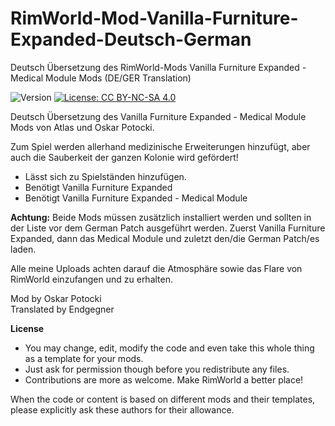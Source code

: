 # RimWorld-Mod-Vanilla-Furniture-Expanded-Deutsch-German
Deutsch Übersetzung des RimWorld-Mods Vanilla Furniture Expanded - Medical Module Mods (DE/GER Translation)

<img src="https://camo.githubusercontent.com/1e4f97e52db576a793e373a27c2de38c026bb3f1/68747470733a2f2f696d672e736869656c64732e696f2f62616467652f52696d776f726c642d312e302d677265656e2e737667" alt="Version" data-canonical-src="https://img.shields.io/badge/Rimworld-1.0-green.svg" style="max-width:100%;"></a>
<a href="http://creativecommons.org/licenses/by-nc-sa/4.0/" rel="nofollow"><img src="https://camo.githubusercontent.com/322fefce6b2264d9ff2ad35ea5dcd4622e437b04/68747470733a2f2f696d672e736869656c64732e696f2f62616467652f4c6963656e73652d434325323042592d2d4e432d2d5341253230342e302d626c75652e737667" alt="License: CC BY-NC-SA 4.0" data-canonical-src="https://img.shields.io/badge/License-CC%20BY--NC--SA%204.0-blue.svg" style="max-width:100%;"></a>

Deutsch Übersetzung des Vanilla Furniture Expanded - Medical Module Mods von Atlas und Oskar Potocki.
  
Zum Spiel werden allerhand medizinische Erweiterungen hinzufügt, aber auch die Sauberkeit der ganzen Kolonie wird gefördert!

 - Lässt sich zu Spielständen hinzufügen.
 - Benötigt Vanilla Furniture Expanded
 - Benötigt Vanilla Furniture Expanded - Medical Module

<b>Achtung:</b> Beide Mods müssen zusätzlich installiert werden und sollten in der Liste vor dem German Patch ausgeführt werden. Zuerst Vanilla Furniture Expanded, dann das Medical Module und zuletzt den/die German Patch/es laden.

Alle meine Uploads achten darauf die Atmosphäre sowie das Flare von RimWorld einzufangen und zu erhalten.

Mod by Oskar Potocki<br>
Translated by Endgegner<br>

<b>License</b>
- You may change, edit, modify the code and even take this whole thing as a template for your mods.
- Just ask for permission though before you redistribute any files.
- Contributions are more as welcome. Make RimWorld a better place!

When the code or content is based on different mods and their templates, please explicitly ask these authors for their allowance.
